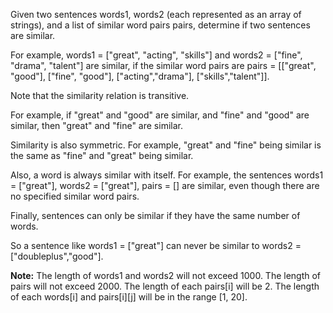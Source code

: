 Given two sentences words1, words2 (each represented as an array of strings), and a list of similar word pairs pairs, determine if two sentences are similar.

For example, words1 = ["great", "acting", "skills"] and words2 = ["fine", "drama", "talent"] are similar, if the similar word pairs are pairs = [["great", "good"], ["fine", "good"], ["acting","drama"], ["skills","talent"]].

Note that the similarity relation is transitive. 

For example, if "great" and "good" are similar, and "fine" and "good" are similar, then "great" and "fine" are similar.

Similarity is also symmetric. For example, "great" and "fine" being similar is the same as "fine" and "great" being similar.

Also, a word is always similar with itself. For example, the sentences words1 = ["great"], words2 = ["great"], pairs = [] are similar, even though there are no specified similar word pairs.

Finally, sentences can only be similar if they have the same number of words. 

So a sentence like words1 = ["great"] can never be similar to words2 = ["doubleplus","good"].

**Note:**
  The length of words1 and words2 will not exceed 1000.
  The length of pairs will not exceed 2000.
  The length of each pairs[i] will be 2.
  The length of each words[i] and pairs[i][j] will be in the range [1, 20].
  